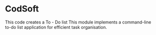 # CodSoft
This code creates a To - Do list
This module implements a command-line to-do list application for efficient task organisation.
